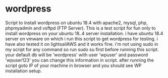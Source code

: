# wordpress
Script to install wordpress on ubuntu 18.4 with apache2, mysql, php, phpmyadmin and vsftpd (FTP Server).
This is a test script for fun only to install wordpress on your ubuntu 18..4 server installation.
i have ubuntu 18.4 server on vmware on which i run this script to get wordpress for testing.
i have also tested it on lightsailAWS and it works fine.
i'm not using sudo in my script for any command so run
sudo su
first before running this script.
your default db will be 'wordpress' with user 'wpuser' and password 'wpuser123'
you can change this information in script.
after running the script goto IP of your machine in browser and you should see WP installation setup.
